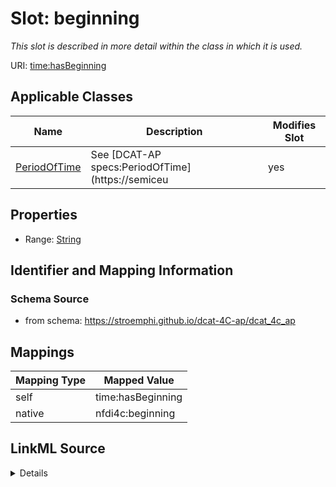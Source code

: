 

# Slot: beginning


_This slot is described in more detail within the class in which it is used._





URI: [time:hasBeginning](http://www.w3.org/2006/time#hasBeginning)



<!-- no inheritance hierarchy -->





## Applicable Classes

| Name | Description | Modifies Slot |
| --- | --- | --- |
| [PeriodOfTime](PeriodOfTime.md) | See [DCAT-AP specs:PeriodOfTime](https://semiceu |  yes  |







## Properties

* Range: [String](String.md)





## Identifier and Mapping Information







### Schema Source


* from schema: https://stroemphi.github.io/dcat-4C-ap/dcat_4c_ap




## Mappings

| Mapping Type | Mapped Value |
| ---  | ---  |
| self | time:hasBeginning |
| native | nfdi4c:beginning |




## LinkML Source

<details>
```yaml
name: beginning
description: This slot is described in more detail within the class in which it is
  used.
from_schema: https://stroemphi.github.io/dcat-4C-ap/dcat_4c_ap
rank: 1000
slot_uri: time:hasBeginning
alias: beginning
domain_of:
- PeriodOfTime
range: string

```
</details>
